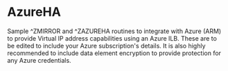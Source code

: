 # AzureHA
Sample ^ZMIRROR and ^ZAZUREHA routines to integrate with Azure (ARM) to provide Virtual IP address capabilities using an Azure ILB.  These are to be edited to include your Azure subscription's details.  It is also highly recommended to include data element encryption to provide protection for any Azure credentials. 
